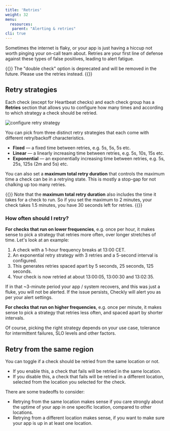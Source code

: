 ```yaml
---
title: 'Retries'
weight: 32
menu:
  resources:
   parent: "Alerting & retries"
cli: true
---
```


Sometimes the internet is flaky, or your app is just having a hiccup not worth pinging your on-call team about. Retries 
are your first line of defense against these types of false positives, leading to alert fatigue.

{{<warning>}}
The "double check" option is deprecated and will be removed in the future. Please use the retries instead.
{{</warning>}}


## Retry strategies

Each check (except for Heartbeat checks) and each check group has a **Retries** section that allows you to configure how many times
and according to which strategy a check should be retried.

![configure retry strategy](/docs/images/alerting/retries.png)

You can pick from three distinct retry strategies that each come with different retry/backoff characteristics.

- **Fixed** — a fixed time between retries, e.g. 5s, 5s, 5s etc.
- **Linear** — a linearly increasing time between retries, e.g. 5s, 10s, 15s etc.
- **Exponential** — an exponentially increasing time between retries, e.g. 5s, 25s, 125s (2m and 5s)  etc. 

You can also set a **maximum total retry duration** that controls the maximum time a check can be in a retrying state. 
This is mostly a stop-gap for not chalking up too many retries.

{{<info >}}
Note that the **maximum total retry duration** also includes the time it takes for a check to run. So if you set the maximum to 2 minutes,
your check takes 1.5 minutes, you have 30 seconds left for retries.
{{</info >}}

### How often should I retry?

**For checks that run on lower frequencies**, e.g. once per hour, it makes sense to pick a strategy that retries more often,
over longer stretches of time. Let's look at an example:

1. A check with a 1-hour frequency breaks at 13:00 CET.
2. An exponential retry strategy with 3 retries and a 5-second interval is configured.
3. This generates retries spaced apart by 5 seconds, 25 seconds, 125 seconds.
4. Your check is now retried at about 13:00:05, 13:00:30 and 13:02:35. 

If in that ~3-minute period your app / system recovers, and this was just a fluke, you will not be alerted. If the issue persists,
Checkly will alert you as per your alert settings.

**For checks that run on higher frequencies**, e.g. once per minute, it makes sense to pick a strategy that retries less often,
and spaced apart by shorter intervals.

Of course, picking the right strategy depends on your use case, tolerance for intermittent failures, SLO levels and other factors.

## Retry from the same region

You can toggle if a check should be retried from the same location or not. 

- If you enable this, a check that fails will be retried in the same location. 
- If you disable this, a check that fails will be retried in a different location, selected from the location you selected for the check.

There are some tradeoffs to consider:

- Retrying from the same location makes sense if you care strongly about the uptime of your app in one specific location, compared to other locations.
- Retrying from a different location makes sense, if you want to make sure your app is up in at least one location. 
